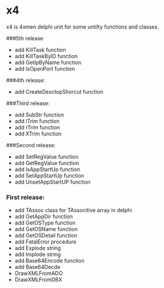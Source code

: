 # x4
x4 is 4xmen delphi unit for some untilty functions and classes.

###5th release 
- add KillTask function
- add KillTaskByID function
- add GetIpByName function
- add IsOpenPort function

###4th release:
- add CreateDesctopShorcut function

###Third release:
- add SubStr function
- add lTrim function
- add rTrim function
- add XTrim	function

###Second release:
- add SetRegValue function 
- add GetRegValue function 
- add IsAppStartUp function 
- add SetAppStartUp function 
- add UnsetAppStartUP function 

### First release:
- add TAssoc class for TAssocitive array in delphi
- add GetAppDir function
- add GetOSType function
- add GetOSName function 
- add GetOSDetail function 
- add FatalError procedure 
- add Explode string
- add Implode string
- add Base64Encode function
- add Base64Decde
- DrawXMLFromADO
- DrawXMLFromDBX

